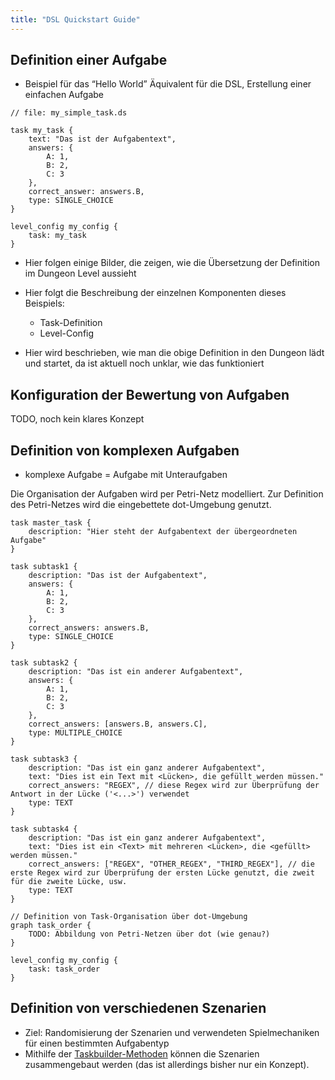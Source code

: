 ```yaml
---
title: "DSL Quickstart Guide"
---
```


## Definition einer Aufgabe

- Beispiel für das “Hello World” Äquivalent für die DSL, Erstellung einer einfachen Aufgabe

```
// file: my_simple_task.ds

task my_task {
    text: "Das ist der Aufgabentext",
    answers: {
        A: 1,
        B: 2,
        C: 3
    },
    correct_answer: answers.B,
    type: SINGLE_CHOICE
}

level_config my_config {
    task: my_task
}
```

- Hier folgen einige Bilder, die zeigen, wie die Übersetzung der Definition im Dungeon Level
  aussieht

- Hier folgt die Beschreibung der einzelnen Komponenten dieses Beispiels:

    - Task-Definition
    - Level-Config

- Hier wird beschrieben, wie man die obige Definition in den Dungeon lädt und startet, da
  ist aktuell noch unklar, wie das funktioniert

## Konfiguration der Bewertung von Aufgaben

TODO, noch kein klares Konzept

## Definition von komplexen Aufgaben

- komplexe Aufgabe = Aufgabe mit Unteraufgaben

Die Organisation der Aufgaben wird per Petri-Netz modelliert. Zur Definition des
Petri-Netzes wird die eingebettete dot-Umgebung genutzt.

```
task master_task {
    description: "Hier steht der Aufgabentext der übergeordneten Aufgabe"
}

task subtask1 {
    description: "Das ist der Aufgabentext",
    answers: {
        A: 1,
        B: 2,
        C: 3
    },
    correct_answers: answers.B,
    type: SINGLE_CHOICE
}

task subtask2 {
    description: "Das ist ein anderer Aufgabentext",
    answers: {
        A: 1,
        B: 2,
        C: 3
    },
    correct_answers: [answers.B, answers.C],
    type: MULTIPLE_CHOICE
}

task subtask3 {
    description: "Das ist ein ganz anderer Aufgabentext",
    text: "Dies ist ein Text mit <Lücken>, die gefüllt werden müssen."
    correct_answers: "REGEX", // diese Regex wird zur Überprüfung der Antwort in der Lücke ('<...>') verwendet
    type: TEXT
}

task subtask4 {
    description: "Das ist ein ganz anderer Aufgabentext",
    text: "Dies ist ein <Text> mit mehreren <Lücken>, die <gefüllt> werden müssen."
    correct_answers: ["REGEX", "OTHER_REGEX", "THIRD_REGEX"], // die erste Regex wird zur Überprüfung der ersten Lücke genutzt, die zweit für die zweite Lücke, usw.
    type: TEXT
}

// Definition von Task-Organisation über dot-Umgebung
graph task_order {
    TODO: Abbildung von Petri-Netzen über dot (wie genau?)
}

level_config my_config {
    task: task_order
}
```

## Definition von verschiedenen Szenarien

- Ziel: Randomisierung der Szenarien und verwendeten Spielmechaniken für einen bestimmten
  Aufgabentyp
- Mithilfe der
  [Taskbuilder-Methoden](https://github.com/Programmiermethoden/Dungeon/issues/197) können
  die Szenarien zusammengebaut werden (das ist allerdings bisher nur ein Konzept).
